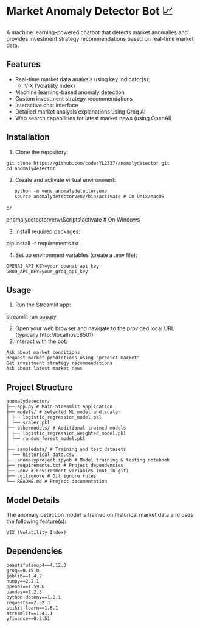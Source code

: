 # Market Anomaly Detector Bot 📈

A machine learning-powered chatbot that detects market anomalies and provides investment strategy recommendations based on real-time market data.

## Features

- Real-time market data analysis using key indicator(s):
  - VIX (Volatility Index)
- Machine learning-based anomaly detection
- Custom investment strategy recommendations
- Interactive chat interface
- Detailed market analysis explanations using Groq AI
- Web search capabilities for latest market news (using OpenAI)

## Installation

1. Clone the repository:

```
git clone https://github.com/coderYL2337/anomalydetector.git
cd anomalydetector
```

2. Create and activate virtual environment:

```
   python -m venv anomalydetectorvenv
   source anomalydetectorvenv/bin/activate # On Unix/macOS
```

or

anomalydetectorvenv\Scripts\activate # On Windows

3. Install required packages:

pip install -r requirements.txt

4. Set up environment variables (create a .env file):

```
OPENAI_API_KEY=your_openai_api_key
GROQ_API_KEY=your_groq_api_key
```

## Usage

1. Run the Streamlit app:

streamlit run app.py

2. Open your web browser and navigate to the provided local URL (typically http://localhost:8501)
3. Interact with the bot:

```
Ask about market conditions
Request market predictions using "predict market"
Get investment strategy recommendations
Ask about latest market news
```

## Project Structure

```
anomalydetector/
├── app.py # Main Streamlit application
├── models/ # selected ML model and scaler
│ ├── logistic_regression_model.pkl
│ └── scaler.pkl
├── othermodels/ # Additional trained models
│ ├── logistic_regression_weighted_model.pkl
│ ├── random_forest_model.pkl
│
├── sampledata/ # Training and test datasets
│ └── historical_data.csv
├── anomalyproject.ipynb # Model training & testing notebook
├── requirements.txt # Project dependencies
├── .env # Environment variables (not in git)
├── .gitignore # Git ignore rules
└── README.md # Project documentation
```

## Model Details

The anomaly detection model is trained on historical market data and uses the following feature(s):

```
VIX (Volatility Index)
```

## Dependencies

```
beautifulsoup4==4.12.3
groq==0.15.0
joblib==1.4.2
numpy==2.2.1
openai==1.59.6
pandas==2.2.3
python-dotenv==1.0.1
requests==2.32.3
scikit-learn==1.6.1
streamlit==1.41.1
yfinance==0.2.51
```
